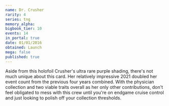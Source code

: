 ```yaml
---
name: Dr. Crusher
rarity: 4
series: tng
memory_alpha:
bigbook_tier: 10
events: 14
in_portal: true
date: 01/01/2016
obtained: Launch
mega: false
published: true
---
```


Aside from this holofoil Crusher's ultra rare purple shading, there's not much unique about this card. Her relatively impressive 2021 doubled her event count from the previous four years combined. With the physician collection and two viable traits overall as her only other contributions, don't feel obligated to mess with this crew until you're on endgame cruise control and just looking to polish off your collection thresholds.
